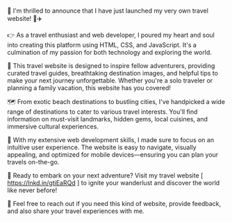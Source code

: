 🎉 I'm thrilled to announce that I have just launched my very own travel website! 🚀✈️

👉 As a travel enthusiast and web developer, I poured my heart and soul into creating this platform using HTML, CSS, and JavaScript. It's a culmination of my passion for both technology and exploring the world.

🌟 This travel website is designed to inspire fellow adventurers, providing curated travel guides, breathtaking destination images, and helpful tips to make your next journey unforgettable. Whether you're a solo traveler or planning a family vacation, this website has you covered!

🗺️ From exotic beach destinations to bustling cities, I've handpicked a wide range of destinations to cater to various travel interests. You'll find information on must-visit landmarks, hidden gems, local cuisines, and immersive cultural experiences.

💼 With my extensive web development skills, I made sure to focus on an intuitive user experience. The website is easy to navigate, visually appealing, and optimized for mobile devices—ensuring you can plan your travels on-the-go.

🔗 Ready to embark on your next adventure? Visit my travel website [ https://lnkd.in/gtiEaRQd ] to ignite your wanderlust and discover the world like never before!

📢 Feel free to reach out if you need this kind of website, provide feedback, and also share your travel experiences with me.
